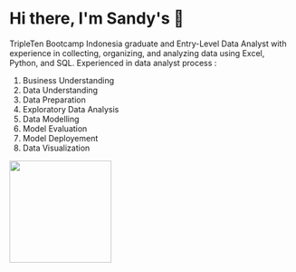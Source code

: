 <!-- ![CWS-full](https://user-images.githubusercontent.com/35327992/129471012-4400e56b-eda0-4143-971a-7b3214c0efc0.png) -->


<h1><b>Hi there</b>, I'm Sandy's 👋</h1>

TripleTen Bootcamp Indonesia graduate and Entry-Level Data Analyst with experience in collecting, organizing, and analyzing data using Excel, Python, and SQL. Experienced in data analyst process :
1. Business Understanding
2. Data Understanding
3. Data Preparation
4. Exploratory Data Analysis
5. Data Modelling
6. Model Evaluation
7. Model Deployement
8. Data Visualization

<img height="180em" src="https://github-readme-stats-eight-theta.vercel.app/api/top-langs/?username=sandys-ss&layout=compact&langs_count=8"/>


